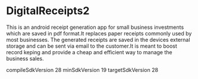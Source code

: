# DigitalReceipts2

This is an android receipt generation app for small business investments which are saved in pdf format.It replaces paper receipts commonly used by most businesses.
The generated receipts are saved in the devices external storage and can be sent via email to the customer.It is meant to boost record keping
and provide a cheap and efficient way to manage the business sales.

 compileSdkVersion 28
 minSdkVersion 19
 targetSdkVersion 28
